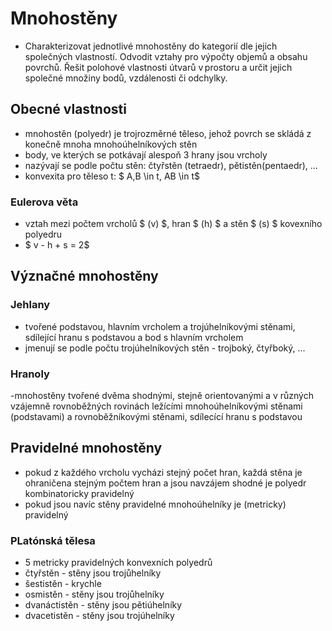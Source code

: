 # Mnohostěny 

- Charakterizovat jednotlivé mnohostěny do kategorií dle jejich společných vlastností. Odvodit vztahy pro výpočty objemů a obsahu povrchů. Řešit polohové vlastnosti útvarů v prostoru a určit jejich společné množiny bodů, vzdálenosti či odchylky. 

## Obecné vlastnosti
- mnohostěn (polyedr) je trojrozměrné těleso, jehož povrch se skládá z konečně mnoha mnohoúhelníkových stěn
- body, ve kterých se potkávají alespoň 3 hrany jsou vrcholy
- nazývají se podle počtu stěn: čtyřstěn (tetraedr), pětistěn(pentaedr), ...
- konvexita pro těleso t: $ A,B \in t, AB \in t$

### Eulerova věta
- vztah mezi počtem vrcholů $ (v) $, hran $ (h) $ a stěn $ (s) $ kovexního polyedru
- $ v - h + s = 2$

## Význačné mnohostěny

### Jehlany
- tvořené podstavou, hlavním vrcholem a trojúhelníkovými stěnami, sdílející hranu s podstavou a bod s hlavním vrcholem
- jmenují se podle počtu trojúhelníkových stěn - trojboký, čtyřboký, ...

### Hranoly
-mnohostěny tvořené dvěma shodnými, stejně orientovanými a v různých vzájemně rovnoběžných rovinách ležícími mnohoúhelníkovými stěnami (podstavami) a rovnoběžníkovými stěnami, sdílecící hranu s podstavou

## Pravidelné mnohostěny
- pokud z každého vrcholu vycházi stejný počet hran, každá stěna je ohraničena stejným počtem hran a jsou navzájem shodné je polyedr kombinatoricky pravidelný
- pokud jsou navíc stěny pravidelné mnohoúhelníky je (metricky) pravidelný

### PLatónská tělesa
- 5 metricky pravidelných konvexních polyedrů
- čtyřstěn - stěny jsou trojůhelníky
- šestistěn - krychle
- osmistěn - stěny jsou  trojůhelníky
- dvanáctistěn - stěny jsou pětiúhelníky
- dvacetistěn - stěny jsou  trojúhelníky